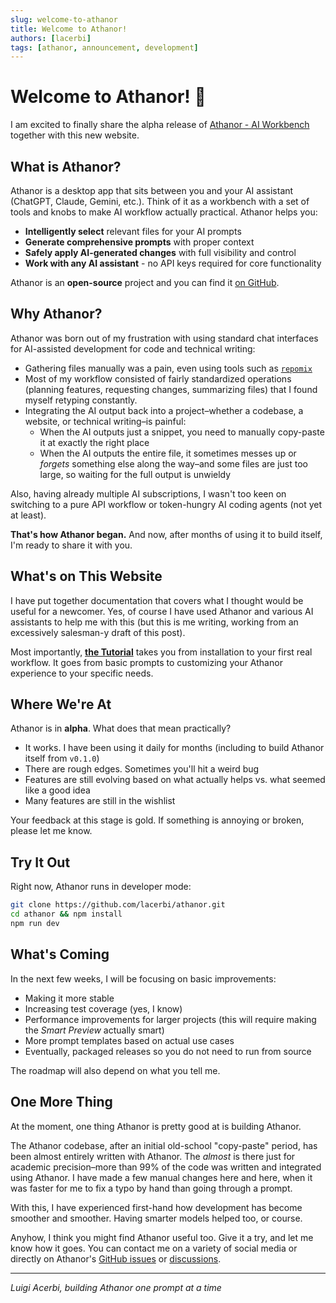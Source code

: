 ```yaml
---
slug: welcome-to-athanor
title: Welcome to Athanor!
authors: [lacerbi]
tags: [athanor, announcement, development]
---
```


# Welcome to Athanor! 🎉

I am excited to finally share the alpha release of [Athanor - AI Workbench](https://github.com/lacerbi/athanor) together with this new website.

<!-- truncate -->

## What is Athanor?

Athanor is a desktop app that sits between you and your AI assistant (ChatGPT, Claude, Gemini, etc.). Think of it as a workbench with a set of tools and knobs to make AI workflow actually practical. Athanor helps you:

- **Intelligently select** relevant files for your AI prompts
- **Generate comprehensive prompts** with proper context
- **Safely apply AI-generated changes** with full visibility and control
- **Work with any AI assistant** - no API keys required for core functionality

Athanor is an **open-source** project and you can find it [on GitHub](https://github.com/lacerbi/athanor).

## Why Athanor?

Athanor was born out of my frustration with using standard chat interfaces for AI-assisted development for code and technical writing:

- Gathering files manually was a pain, even using tools such as [`repomix`](https://github.com/yamadashy/repomix)
- Most of my workflow consisted of fairly standardized operations (planning features, requesting changes, summarizing files) that I found myself retyping constantly.
- Integrating the AI output back into a project–whether a codebase, a website, or technical writing–is painful:
  - When the AI outputs just a snippet, you need to manually copy-paste it at exactly the right place
  - When the AI outputs the entire file, it sometimes messes up or _forgets_ something else along the way–and some files are just too large, so waiting for the full output is unwieldy

Also, having already multiple AI subscriptions, I wasn't too keen on switching to a pure API workflow or token-hungry AI coding agents (not yet at least).

**That's how Athanor began.** And now, after months of using it to build itself, I'm ready to share it with you.

## What's on This Website

I have put together documentation that covers what I thought would be useful for a newcomer. Yes, of course I have used Athanor and various AI assistants to help me with this (but this is me writing, working from an excessively salesman-y draft of this post).

Most importantly, [**the Tutorial**](/docs/tutorial/introduction) takes you from installation to your first real workflow. It goes from basic prompts to customizing your Athanor experience to your specific needs.

## Where We're At

Athanor is in **alpha**. What does that mean practically?

- It works. I have been using it daily for months (including to build Athanor itself from `v0.1.0`)
- There are rough edges. Sometimes you'll hit a weird bug
- Features are still evolving based on what actually helps vs. what seemed like a good idea
- Many features are still in the wishlist

Your feedback at this stage is gold. If something is annoying or broken, please let me know.

## Try It Out

Right now, Athanor runs in developer mode:

```bash
git clone https://github.com/lacerbi/athanor.git
cd athanor && npm install
npm run dev
```

## What's Coming

In the next few weeks, I will be focusing on basic improvements:

- Making it more stable
- Increasing test coverage (yes, I know)
- Performance improvements for larger projects (this will require making the _Smart Preview_ actually smart)
- More prompt templates based on actual use cases
- Eventually, packaged releases so you do not need to run from source

The roadmap will also depend on what you tell me.

## One More Thing

At the moment, one thing Athanor is pretty good at is building Athanor.

The Athanor codebase, after an initial old-school "copy-paste" period, has been almost entirely written with Athanor. The _almost_ is there just for academic precision–more than 99% of the code was written and integrated using Athanor. I have made a few manual changes here and here, when it was faster for me to fix a typo by hand than going through a prompt.

With this, I have experienced first-hand how development has become smoother and smoother. Having smarter models helped too, or course.

Anyhow, I think you might find Athanor useful too. Give it a try, and let me know how it goes.
You can contact me on a variety of social media or directly on Athanor's [GitHub issues](https://github.com/lacerbi/athanor/issues) or [discussions](https://github.com/lacerbi/athanor/discussions).

---

_Luigi Acerbi, building Athanor one prompt at a time_
